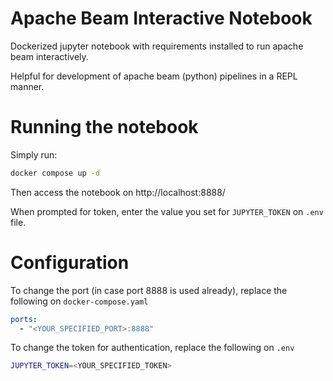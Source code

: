 # Apache Beam Interactive Notebook

Dockerized jupyter notebook with requirements installed to run apache beam interactively.

Helpful for development of apache beam (python) pipelines in a REPL manner.

# Running the notebook

Simply run:

```bash
docker compose up -d
```

Then access the notebook on http://localhost:8888/

When prompted for token, enter the value you set for `JUPYTER_TOKEN` on `.env` file.

# Configuration

To change the port (in case port 8888 is used already), replace the following on `docker-compose.yaml`

```yaml
ports:
  - "<YOUR_SPECIFIED_PORT>:8888"
```

To change the token for authentication, replace the following on `.env`

```bash
JUPYTER_TOKEN=<YOUR_SPECIFIED_TOKEN>
```